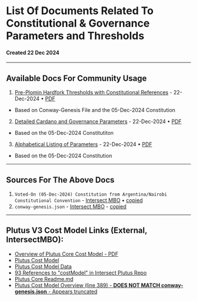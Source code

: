 # List Of Documents Related To Constitutional & Governance Parameters and Thresholds
#### Created 22 Dec 2024

---

## Available Docs For Community Usage
1. [Pre-Plomin Hardfork Thresholds with Constitutional References](https://github.com/st8tikratio/cardano_DRep/blob/main/docs/thresholds/pre-plomin-threshold.md) - 22-Dec-2024 • [PDF](https://github.com/st8tikratio/cardano_DRep/blob/main/docs/downloads/cardano-pre-plomin-cardano-governance-thresholds_by-st8tikratio.pdf)
- Based on Conway-Genesis File and the 05-Dec-2024 Constitution
2. [Detailed Cardano and Governance Parameters](https://github.com/st8tikratio/cardano_DRep/blob/main/docs/thresholds/con-parameters.md) - 22-Dec-2024 • [PDF](https://github.com/st8tikratio/cardano_DRep/blob/main/docs/downloads/detailed-con-parameters_by-st8tikratio.pdf)
- Based on the 05-Dec-2024 Constitutiton
3. [Alphabetical Listing of Parameters](https://github.com/st8tikratio/cardano_DRep/blob/main/docs/thresholds/only-params.md) - 22-Dec-2024 • [PDF](https://github.com/st8tikratio/cardano_DRep/blob/main/docs/downloads/alphabetical-governance-thresholds_only-params_by-st8tikratio.pdf)
- Based on the 05-Dec-2024 Constitution

--- 

## Sources For The Above Docs
1. `Voted-On (05-Dec-2024) Constitution from Argentina/Nairobi Constitutional Convention` - [Intersect MBO](https://github.com/IntersectMBO/draft-constitution/blob/main/2024-12-05/draft-constitution-converted.md) • [copied](https://github.com/st8tikratio/Cardano_Con_and_Gov/blob/main/mds/final-constitution.md)
2. `conway-genesis.json` - [Intersect MBO](https://github.com/IntersectMBO/cardano-node/blob/master/configuration/cardano/mainnet-conway-genesis.json) - [copied](https://github.com/st8tikratio/cardano_DRep/blob/main/docs/thresholds/conway-genesis.json)

---

## Plutus V3 Cost Model Links (External, IntersectMBO):
- [Overview of Plutus Core Cost Model - PDF](https://github.com/st8tikratio/cardano_DRep/blob/main/docs/downloads/plutus-core-cost-model-overview.pdf)
- [Plutus Cost Model](https://github.com/IntersectMBO/plutus/tree/master/plutus-core/cost-model)
- [Plutus Cost Model Data](https://github.com/IntersectMBO/plutus/tree/master/plutus-core/cost-model/data)
- [93 References to "costModel" in Intersect Plutus Repo](https://github.com/search?q=repo%3AIntersectMBO%2Fplutus%20costModel&type=code)
- [Plutus Core Readme.md](https://github.com/IntersectMBO/plutus/blob/master/README.adoc)
- [Plutus Cost Model Overview (line 389) - **DOES NOT MATCH conway-genesis.json** - Appears truncated](https://github.com/IntersectMBO/plutus/blob/master/doc/cost-model-overview/cost-model-overview.tex)
